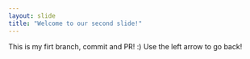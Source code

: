 ```yaml
---
layout: slide
title: "Welcome to our second slide!"
---
```

This is my firt branch, commit and PR! :)
Use the left arrow to go back!
